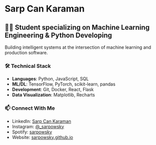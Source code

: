 # Sarp Can Karaman

## 👨‍💻 Student specializing on Machine Learning Engineering & Python Developing

Building intelligent systems at the intersection of machine learning and production software.

### 🛠 Technical Stack
- **Languages**: Python, JavaScript, SQL
- **ML/DL**: TensorFlow, PyTorch, scikit-learn, pandas
- **Development**: Git, Docker, React, Flask
- **Data Visualization**: Matplotlib, Recharts

### 📫 Connect With Me
- LinkedIn: [Sarp Can Karaman](https://www.linkedin.com/in/sarp-can-karaman-8437761b6/)
- Instagram: [@_sarpowsky](https://www.instagram.com/_sarpowsky/)
- Spotify: [sarpowsky](https://open.spotify.com/user/ssru8otkx7inhh4g03wlm1j3m)
- Website: [sarpowsky.github.io](https://sarpowsky.github.io)
